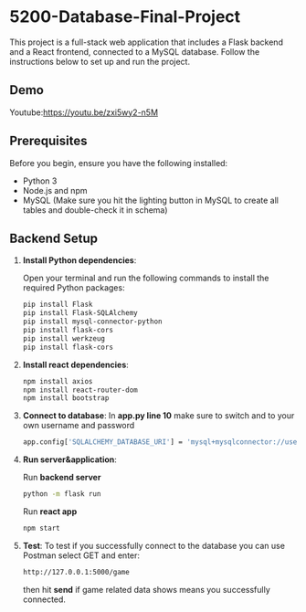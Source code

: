 # 5200-Database-Final-Project

This project is a full-stack web application that includes a Flask backend and a React frontend, connected to a MySQL database. Follow the instructions below to set up and run the project.

## Demo
Youtube:https://youtu.be/zxi5wy2-n5M

## Prerequisites

Before you begin, ensure you have the following installed:
- Python 3
- Node.js and npm
- MySQL (Make sure you hit the lighting button in MySQL to create all tables and double-check it in schema)

## Backend Setup

1. **Install Python dependencies**:

   Open your terminal and run the following commands to install the required Python packages:

   ```bash
   pip install Flask
   pip install Flask-SQLAlchemy
   pip install mysql-connector-python
   pip install flask-cors
   pip install werkzeug
   pip install flask-cors
2. **Install react dependencies**:
   ```bash
   npm install axios
   npm install react-router-dom
   npm install bootstrap
3. **Connect to database**:
In __app.py line 10__ make sure to switch <username> and <password> to your own username and password
   ```bash
   app.config['SQLALCHEMY_DATABASE_URI'] = 'mysql+mysqlconnector://username:password@localhost:3306/gamedatabase'
   ```

4. **Run server&application**:

   Run __backend server__
   ```bash
   python -m flask run
   ```
   Run __react app__
   ```bash
   npm start
   ```

5. **Test**:
   To test if you successfully connect to the database you can use Postman
   select GET and enter:
   ```bash
   http://127.0.0.1:5000/game
   ```
   then hit __send__ if game related data shows means you successfully connected.
